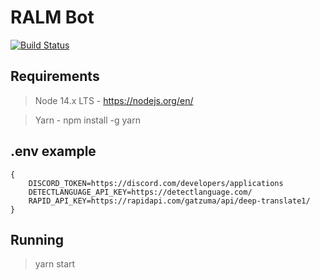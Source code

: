 # RALM Bot

[![Build Status](https://travis-ci.com/Shinudesu/RALMBot.svg?branch=main)](https://travis-ci.com/Shinudesu/RALMBot)

## Requirements

> Node 14.x LTS - https://nodejs.org/en/

> Yarn - npm install -g yarn

## .env example

```
{
    DISCORD_TOKEN=https://discord.com/developers/applications
    DETECTLANGUAGE_API_KEY=https://detectlanguage.com/
    RAPID_API_KEY=https://rapidapi.com/gatzuma/api/deep-translate1/
}
```

## Running

> yarn start
